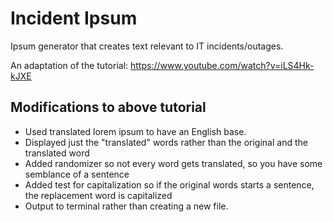 # Incident Ipsum
Ipsum generator that creates text relevant to IT incidents/outages.

An adaptation of the tutorial: https://www.youtube.com/watch?v=iLS4Hk-kJXE

## Modifications to above tutorial
* Used translated lorem ipsum to have an English base.
* Displayed just the "translated" words rather than the original and the translated word
* Added randomizer so not every word gets translated, so you have some semblance of a sentence
* Added test for capitalization so if the original words starts a sentence, the replacement word is capitalized
* Output to terminal rather than creating a new file.

